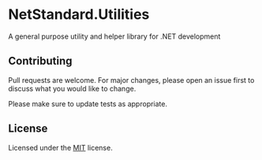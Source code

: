 # NetStandard.Utilities
A general purpose utility and helper library for .NET development

## Contributing
Pull requests are welcome. For major changes, please open an issue first to discuss what you would like to change.

Please make sure to update tests as appropriate.

## License
Licensed under the [MIT](https://choosealicense.com/licenses/mit/) license.
